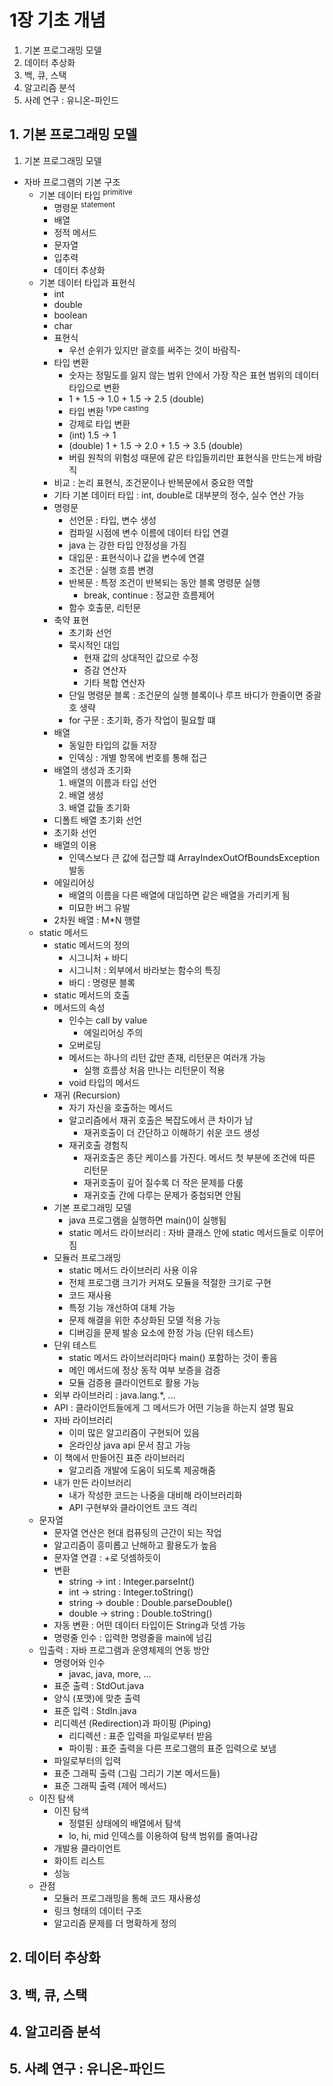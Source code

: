 # 1장 기초 개념

1. 기본 프로그래밍 모델
2. 데이터 추상화
3. 백, 큐, 스택
4. 알고리즘 분석
5. 사례 연구 : 유니온-파인드

## 1. 기본 프로그래밍 모델

1. 기본 프로그래밍 모델

- 자바 프로그램의 기본 구조
    - 기본 데이터 타입 <sup>primitive</sup>
        - 명령문 <sup>statement</sup>
        - 배열
        - 정적 메서드
        - 문자열
        - 입추력
        - 데이터 추상화
    - 기본 데이터 타입과 표현식
        - int
        - double
        - boolean
        - char
        - 표현식
            - 우선 순위가 있지만 괄호를 써주는 것이 바람직-
        - 타입 변환
            - 숫자는 정밀도를 잃지 않는 범위 안에서 가장 작은 표현 범위의 데이터 타입으로 변환
            - 1 + 1.5 -> 1.0 + 1.5 -> 2.5 (double)
            - 타입 변환 <sup>type casting</sup>
            - 강제로 타입 변환
            - (int) 1.5 -> 1
            - (double) 1 + 1.5 -> 2.0 + 1.5 -> 3.5 (double)
            - 버림 원칙의 위험성 때문에 같은 타입들끼리만 표현식을 만드는게 바람직
        - 비교 : 논리 표현식, 조건문이나 반복문에서 중요한 역할
        - 기타 기본 데이터 타입 : int, double로 대부분의 정수, 실수 연산 가능
        - 명령문
            - 선언문 : 타입, 변수 생성
            - 컴파일 시점에 변수 이름에 데이터 타입 연결
            - java 는 강한 타입 안정성을 가짐
            - 대입문 : 표현식이나 값을 변수에 연결
            - 조건문 : 실행 흐름 변경
            - 반복문 : 특정 조건이 반복되는 동안 블록 명령문 실행
                - break, continue : 정교한 흐름제어
            - 함수 호출문, 리턴문
        - 축약 표현
            - 초기화 선언
            - 묵시적인 대입
                - 현재 값의 상대적인 값으로 수정
                - 증감 연산자
                - 기타 복합 연산자
            - 단일 명령문 블록 : 조건문의 실행 블록이나 루프 바디가 한줄이면 중괄호 생략
            - for 구문 : 초기화, 증가 작업이 필요할 떄
        - 배열
            - 동일한 타입의 값들 저장
            - 인덱싱 : 개별 항목에 번호를 통해 접근
        - 배열의 생성과 초기화
            1. 배열의 이름과 타입 선언
            2. 배열 생성
            3. 배열 값들 초기화
        - 디폴트 배열 초기화 선언
        - 초기화 선언
        - 배열의 이용
            - 인덱스보다 큰 값에 접근할 떄 ArrayIndexOutOfBoundsException 발동
        - 에일리어싱
            - 배열의 이름을 다른 배열에 대입하면 같은 배열을 가리키게 됨
            - 미묘한 버그 유발
        - 2차원 배열 : M*N 행렬
    - static 메서드
        - static 메서드의 정의
            - 시그니처 + 바디
            - 시그니처 : 외부에서 바라보는 함수의 특징
            - 바디 : 명령문 블록
        - static 메서드의 호출
        - 메서드의 속성
            - 인수는 call by value
                - 에일리어싱 주의
            - 오버로딩
            - 메서드는 하나의 리턴 값만 존재, 리턴문은 여러개 가능
                - 실행 흐름상 처음 만나는 리턴문이 적용
            - void 타입의 메서드
        - 재귀 (Recursion)
            - 자기 자신을 호출하는 메서드
            - 알고리즘에서 재귀 호출은 복잡도에서 큰 차이가 남
                - 재귀호출이 더 간단하고 이해하기 쉬운 코드 생성
            - 재귀호출 경험칙
                - 재귀호출은 종단 케이스를 가진다. 메서드 첫 부분에 조건에 따른 리턴문
                - 재귀호출이 깊어 질수록 더 작은 문제를 다룸
                - 재귀호출 간에 다루는 문제가 중첩되면 안됨
        - 기본 프로그래밍 모델
            - java 프로그램을 실행하면 main()이 실행됨
            - static 메서드 라이브러리 : 자바 클래스 안에 static 메서드들로 이루어짐
        - 모듈러 프로그래밍
            - static 메서드 라이브러리 사용 이유
            - 전체 프로그램 크기가 커져도 모듈을 적절한 크기로 구현
            - 코드 재사용
            - 특정 기능 개선하여 대체 가능
            - 문제 해결을 위한 추상화된 모델 적용 가능
            - 디버깅을 문제 발송 요소에 한정 가능 (단위 테스트)
        - 단위 테스트
            - static 메서드 라이브러리마다 main() 포함하는 것이 좋음
            - 메인 메서드에 정상 동작 여부 보증을 검증
            - 모듈 검증용 클라이언트로 활용 가능
        - 외부 라이브러리  : java.lang.*, ...
        - API  : 클라이언트들에게 그 메서드가 어떤 기능을 하는지 설명 필요
        - 자바 라이브러리
            - 이미 많은 알고리즘이 구현되어 있음
            - 온라인상 java api 문서 참고 가능
        - 이 책에서 만들어진 표준 라이브러리
            - 알고리즘 개발에 도움이 되도록 제공해줌
        - 내가 만든 라이브러리
            - 내가 작성한 코드는 나중을 대비해 라이브러리화
            - API 구현부와 클라이언트 코드 격리
    - 문자열
        - 문자열 연산은 현대 컴퓨팅의 근간이 되는 작업
        - 알고리즘이 흥미롭고 난해하고 활용도가 높음
        - 문자열 연결 : +로 덧셈하듯이
        - 변환
            - string -> int : Integer.parseInt()
            - int -> string : Integer.toString()
            - string -> double : Double.parseDouble()
            - double -> string : Double.toString()
        - 자동 변환 : 어떤 데이터 타입이든 String과 덧셈 가능
        - 명령줄 인수 : 입력한 명령줄을 main에 넘김
    - 입출력 : 자바 프로그램과 운영체제의 연동 방안
        - 명령어와 인수
            - javac, java, more, ...
        - 표준 출력 : StdOut.java
        - 양식 (포맷)에 맞춘 출력
        - 표준 입력 : StdIn.java
        - 리디렉션 (Redirection)과 파이핑 (Piping)
            - 리디렉션 : 표준 입력을 파일로부터 받음
            - 파이핑 : 표준 출력을 다른 프로그램의 표준 입력으로 보냄
        - 파일로부터의 입력
        - 표준 그래픽 출력 (그림 그리기 기본 메서드들)
        - 표준 그래픽 출력 (제어 메서드)
    - 이진 탐색
        - 이진 탐색
            - 정렬된 상태에의 배열에서 탐색
            - lo, hi, mid 인덱스를 이용하여 탐색 범위를 줄여나감
        - 개발용 클라이언트
        - 화이트 리스트
        - 성능
    - 관점
      - 모듈러 프로그래밍을 통해 코드 재사용성
      - 링크 형태의 데이터 구조
      - 알고리즘 문제를 더 명확하게 정의
  
## 2. 데이터 추상화

## 3. 백, 큐, 스택

## 4. 알고리즘 분석

## 5. 사례 연구 : 유니온-파인드

